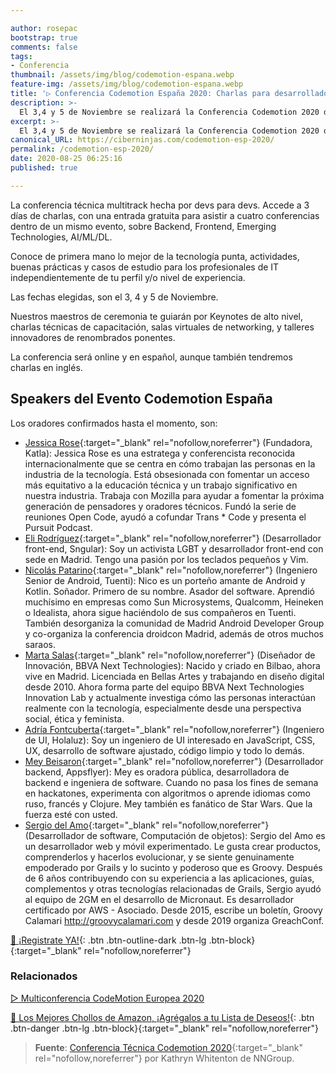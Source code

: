 ```yaml
---

author: rosepac
bootstrap: true
comments: false
tags:
- Conferencia
thumbnail: /assets/img/blog/codemotion-espana.webp
feature-img: /assets/img/blog/codemotion-espana.webp
title: '▷ Conferencia Codemotion España 2020: Charlas para desarrolladores, hechas por desarrolladores'
description: >-
  El 3,4 y 5 de Noviembre se realizará la Conferencia Codemotion 2020 de España. Un ticket para asistir a cuatro conferencias dentro de un mismo evento, sobre Backend, Frontend, Emerging Technologies, AI/ML/DL.
excerpt: >-
  El 3,4 y 5 de Noviembre se realizará la Conferencia Codemotion 2020 de España. Un ticket para asistir a cuatro conferencias dentro de un mismo evento, sobre Backend, Frontend, Emerging Technologies, AI/ML/DL.
canonical_URL: https://ciberninjas.com/codemotion-esp-2020/
permalink: /codemotion-esp-2020/
date: 2020-08-25 06:25:16
published: true

---
```


La conferencia técnica multitrack hecha por devs para devs. Accede a 3 días de charlas, con una entrada gratuita para asistir a cuatro conferencias dentro de un mismo evento, sobre Backend, Frontend, Emerging Technologies, AI/ML/DL.

Conoce de primera mano lo mejor de la tecnología punta, actividades, buenas prácticas y casos de estudio para los profesionales de IT independientemente de tu perfil y/o nivel de experiencia.

Las fechas elegidas, son el 3, 4 y 5 de Noviembre.

Nuestros maestros de ceremonia te guiarán por Keynotes de alto nivel, charlas técnicas de capacitación, salas virtuales de networking, y talleres innovadores de renombrados ponentes.

La conferencia será online y en español, aunque también tendremos charlas en inglés.

## **Speakers del Evento Codemotion España**

Los oradores confirmados hasta el momento, son:

- [Jessica Rose](https://twitter.com/jesslynnrose){:target="_blank" rel="nofollow,noreferrer"} (Fundadora, Katla): Jessica Rose es una estratega y conferencista reconocida internacionalmente que se centra en cómo trabajan las personas en la industria de la tecnología. Está obsesionada con fomentar un acceso más equitativo a la educación técnica y un trabajo significativo en nuestra industria. Trabaja con Mozilla para ayudar a fomentar la próxima generación de pensadores y oradores técnicos. Fundó la serie de reuniones Open Code, ayudó a cofundar Trans * Code y presenta el Pursuit Podcast.
- [Eli Rodríguez](https://twitter.com/@EliRP95){:target="_blank" rel="nofollow,noreferrer"} (Desarrollador front-end, Sngular): Soy un activista LGBT y desarrollador front-end con sede en Madrid. Tengo una pasión por los teclados pequeños y Vim.
- [Nicolás Patarino](https://twitter.com/@npatarino){:target="_blank" rel="nofollow,noreferrer"} (Ingeniero Senior de Android, Tuenti): Nico es un porteño amante de Android y Kotlin. Soñador. Primero de su nombre. Asador del software. Aprendió muchísimo en empresas como Sun Microsystems, Qualcomm, Heineken o Idealista, ahora sigue haciéndolo de sus compañeros en Tuenti. También desorganiza la comunidad de Madrid Android Developer Group y co-organiza la conferencia droidcon Madrid, además de otros muchos saraos.
- [Marta Salas](https://twitter.com/@marti_nike){:target="_blank" rel="nofollow,noreferrer"} (Diseñador de Innovación, BBVA Next Technologies): Nacido y criado en Bilbao, ahora vive en Madrid. Licenciada en Bellas Artes y trabajando en diseño digital desde 2010. Ahora forma parte del equipo BBVA Next Technologies Innovation Lab y actualmente investiga cómo las personas interactúan realmente con la tecnología, especialmente desde una perspectiva social, ética y feminista.
- [Adría Fontcuberta](https://twitter.com/@afontcu_){:target="_blank" rel="nofollow,noreferrer"} (Ingeniero de UI, Holaluz): Soy un ingeniero de UI interesado en JavaScript, CSS, UX, desarrollo de software ajustado, código limpio y todo lo demás.
- [Mey Beisaron](https://twitter.com/@ladymeyy){:target="_blank" rel="nofollow,noreferrer"} (Desarrollador backend, Appsflyer): Mey es oradora pública, desarrolladora de backend e ingeniera de software. Cuando no pasa los fines de semana en hackatones, experimenta con algoritmos o aprende idiomas como ruso, francés y Clojure. Mey también es fanático de Star Wars. Que la fuerza esté con usted.
- [Sergio del Amo](https://twitter.com/@sdelamo){:target="_blank" rel="nofollow,noreferrer"} (Desarrollador de software, Computación de objetos): Sergio del Amo es un desarrollador web y móvil experimentado. Le gusta crear productos, comprenderlos y hacerlos evolucionar, y se siente genuinamente empoderado por Grails y lo sucinto y poderoso que es Groovy. Después de 6 años contribuyendo con su experiencia a las aplicaciones, guías, complementos y otras tecnologías relacionadas de Grails, Sergio ayudó al equipo de 2GM en el desarrollo de Micronaut. Es desarrollador certificado por AWS - Asociado. Desde 2015, escribe un boletín, Groovy Calamari http://groovycalamari.com y desde 2019 organiza GreachConf.

[🤘 ¡Registrate YA!](https://events.codemotion.com/conferences/online/2020/online-tech-conference-spanish-edition/checkin){: .btn .btn-outline-dark .btn-lg .btn-block}{:target="_blank" rel="nofollow,noreferrer"}

<!-- - [](){:target="_blank" rel="nofollow,noreferrer"} -->
### **Relacionados** <!-- omit in toc -->

[▷ Multiconferencia CodeMotion Europea 2020](https://ciberninjas.com/multiconferencia-europa-devs-2020/)

[🛒 Los Mejores Chollos de Amazon, ¡Agrégalos a tu Lista de Deseos!](/amazon/ "Los Mejores Chollos de Amazon, Ofertas Flash, Black Monday y Amazon Prime Day"){: .btn .btn-danger .btn-lg .btn-block}{:target="_blank" rel="nofollow,noreferrer"}

> **Fuente**: [Conferencia Técnica Codemotion 2020](https://events.codemotion.com/conferences/online/2020/online-tech-conference-spanish-edition){:target="_blank" rel="nofollow,noreferrer"} por Kathryn Whitenton de NNGroup.